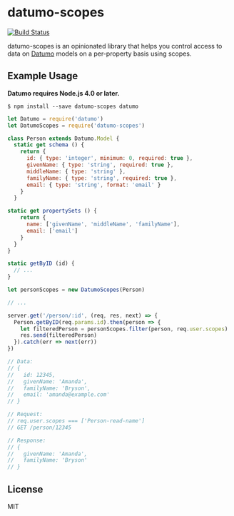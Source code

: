 # datumo-scopes

[![Build Status](https://travis-ci.org/vsimonian/datumo-scopes.svg?branch=master)](https://travis-ci.org/vsimonian/datumo-scopes)

datumo-scopes is an opinionated library that helps you control access to data on
[Datumo][datumo] models on a per-property basis using scopes.

## Example Usage

**Datumo requires Node.js 4.0 or later.**

```
$ npm install --save datumo-scopes datumo
```

```javascript
let Datumo = require('datumo')
let DatumoScopes = require('datumo-scopes')

class Person extends Datumo.Model {
  static get schema () {
    return {
      id: { type: 'integer', minimum: 0, required: true },
      givenName: { type: 'string', required: true },
      middleName: { type: 'string' },
      familyName: { type: 'string', required: true },
      email: { type: 'string', format: 'email' }
    }
  }

static get propertySets () {
    return {
      name: ['givenName', 'middleName', 'familyName'],
      email: ['email']
    }
  }
}

static getByID (id) {
  // ...
}

let personScopes = new DatumoScopes(Person)

// ...

server.get('/person/:id', (req, res, next) => {
  Person.getByID(req.params.id).then(person => {
    let filteredPerson = personScopes.filter(person, req.user.scopes)
    res.send(filteredPerson)
  }).catch(err => next(err))
})

// Data:
// {
//   id: 12345,
//   givenName: 'Amanda',
//   familyName: 'Bryson',
//   email: 'amanda@example.com'
// }

// Request:
// req.user.scopes === ['Person-read-name']
// GET /person/12345

// Response:
// {
//   givenName: 'Amanda',
//   familyName: 'Bryson'
// }
```

## License

MIT

[datumo]: https://github.com/vsimonian/datumo
